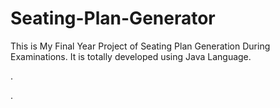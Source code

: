 # Seating-Plan-Generator

This is My Final Year Project of Seating Plan Generation During Examinations. It is totally developed using Java Language.








































.




































































































































































































































































































































































































































































































.






































